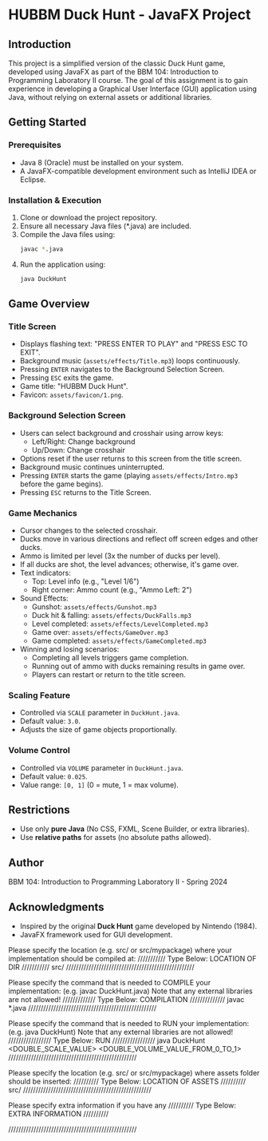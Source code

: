 # HUBBM Duck Hunt - JavaFX Project

## Introduction
This project is a simplified version of the classic Duck Hunt game, developed using JavaFX as part of the BBM 104: Introduction to Programming Laboratory II course. The goal of this assignment is to gain experience in developing a Graphical User Interface (GUI) application using Java, without relying on external assets or additional libraries.

## Getting Started
### Prerequisites
- Java 8 (Oracle) must be installed on your system.
- A JavaFX-compatible development environment such as IntelliJ IDEA or Eclipse.

### Installation & Execution
1. Clone or download the project repository.
2. Ensure all necessary Java files (*.java) are included.
3. Compile the Java files using:
   ```sh
   javac *.java
   ```
4. Run the application using:
   ```sh
   java DuckHunt
   ```

## Game Overview
### Title Screen
- Displays flashing text: "PRESS ENTER TO PLAY" and "PRESS ESC TO EXIT".
- Background music (`assets/effects/Title.mp3`) loops continuously.
- Pressing `ENTER` navigates to the Background Selection Screen.
- Pressing `ESC` exits the game.
- Game title: "HUBBM Duck Hunt".
- Favicon: `assets/favicon/1.png`.

### Background Selection Screen
- Users can select background and crosshair using arrow keys:
  - Left/Right: Change background
  - Up/Down: Change crosshair
- Options reset if the user returns to this screen from the title screen.
- Background music continues uninterrupted.
- Pressing `ENTER` starts the game (playing `assets/effects/Intro.mp3` before the game begins).
- Pressing `ESC` returns to the Title Screen.

### Game Mechanics
- Cursor changes to the selected crosshair.
- Ducks move in various directions and reflect off screen edges and other ducks.
- Ammo is limited per level (3x the number of ducks per level).
- If all ducks are shot, the level advances; otherwise, it's game over.
- Text indicators:
  - Top: Level info (e.g., "Level 1/6")
  - Right corner: Ammo count (e.g., "Ammo Left: 2")
- Sound Effects:
  - Gunshot: `assets/effects/Gunshot.mp3`
  - Duck hit & falling: `assets/effects/DuckFalls.mp3`
  - Level completed: `assets/effects/LevelCompleted.mp3`
  - Game over: `assets/effects/GameOver.mp3`
  - Game completed: `assets/effects/GameCompleted.mp3`
- Winning and losing scenarios:
  - Completing all levels triggers game completion.
  - Running out of ammo with ducks remaining results in game over.
  - Players can restart or return to the title screen.

### Scaling Feature
- Controlled via `SCALE` parameter in `DuckHunt.java`.
- Default value: `3.0`.
- Adjusts the size of game objects proportionally.

### Volume Control
- Controlled via `VOLUME` parameter in `DuckHunt.java`.
- Default value: `0.025`.
- Value range: `[0, 1]` (0 = mute, 1 = max volume).

## Restrictions
- Use only **pure Java** (No CSS, FXML, Scene Builder, or extra libraries).
- Use **relative paths** for assets (no absolute paths allowed).

## Author
BBM 104: Introduction to Programming Laboratory II - Spring 2024

## Acknowledgments
- Inspired by the original **Duck Hunt** game developed by Nintendo (1984).
- JavaFX framework used for GUI development.







Please specify the location (e.g. src/ or src/mypackage) 
where your implementation should be compiled at:
/////////// Type Below: LOCATION OF DIR ///////////
src/
///////////////////////////////////////////////////


Please specify the command that is needed 
to COMPILE your implementation:
(e.g. javac DuckHunt.java)
Note that any external libraries are not allowed!
///////////// Type Below: COMPILATION //////////////
javac *.java
///////////////////////////////////////////////////


Please specify the command that is needed 
to RUN your implementation:
(e.g. java DuckHunt)
Note that any external libraries are not allowed!
///////////////// Type Below: RUN /////////////////
java DuckHunt <DOUBLE_SCALE_VALUE> <DOUBLE_VOLUME_VALUE_FROM_0_TO_1>
///////////////////////////////////////////////////

Please specify the location (e.g. src/ or src/mypackage)
where assets folder should be inserted:
////////// Type Below: LOCATION OF ASSETS //////////
src/
///////////////////////////////////////////////////

Please specify extra information if you have any
////////// Type Below: EXTRA INFORMATION //////////

///////////////////////////////////////////////////
